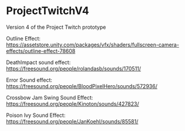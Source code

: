 # ProjectTwitchV4
Version 4 of the Project Twitch prototype


Outline Effect:  https://assetstore.unity.com/packages/vfx/shaders/fullscreen-camera-effects/outline-effect-78608

DeathImpact sound effect: https://freesound.org/people/rolandasb/sounds/170511/ 

Error Sound effect: https://freesound.org/people/BloodPixelHero/sounds/572936/ 

Crossbow Jam Swing Sound Effect: https://freesound.org/people/Kinoton/sounds/427823/ 

Poison Ivy Sound Effect: https://freesound.org/people/JanKoehl/sounds/85581/
